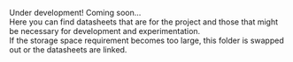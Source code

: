 Under development! Coming soon...
<br>
Here you can find datasheets that are for the project and those that might be necessary for development and experimentation.
<br>
If the storage space requirement becomes too large, this folder is swapped out or the datasheets are linked.